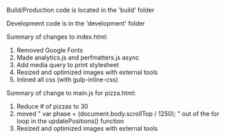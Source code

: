 Build/Production code is located in the 'build' folder

Development code is in the 'development' folder


Summary of changes to index.html:

1) Removed Google Fonts
2) Made analytics.js and perfmatters.js async
3) Add media query to print stylesheet
4) Resized and optimized images with external tools
5) Inlined all css (with gulp-inline-css)

Summary of change to main.js for pizza.html:

1) Reduce # of pizzas to 30
2) moved " var phase = (document.body.scrollTop / 1250); " out of the for loop in the updatePositions() function
3) Resized and optimized images with external tools
